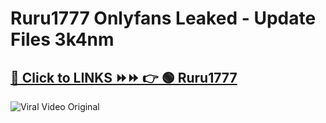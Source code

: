 
 # Ruru1777 Onlyfans Leaked - Update Files 3k4nm

## <h2><a href="https://clipsfans.com/Ruru1777&ref=git">🔗 Click to LINKS ⏩⏩ 👉 🟢 Ruru1777 </a></h2>

<a href="https://clipsfans.com/Ruru1777&ref=git" rel="nofollow" data-target="animated-image.originalLink"><img src="https://i.ibb.co.com/xMMVF88/686577567.gif" alt="Viral Video Original" style="max-width: 100%; display: inline-block;" data-target="animated-image.originalImage"></a>

